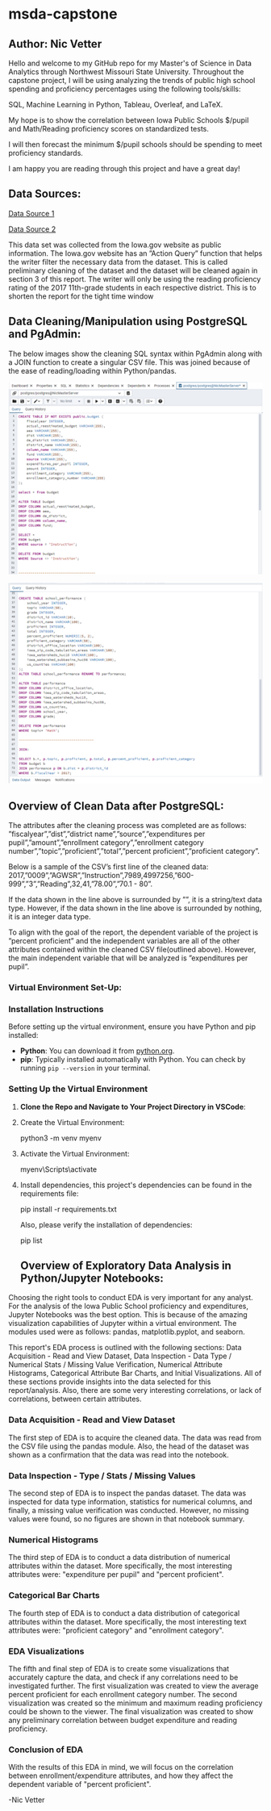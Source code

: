 # msda-capstone
## Author: Nic Vetter

Hello and welcome to my GitHub repo for my Master's of Science in Data Analytics through Northwest Missouri State University. 
Throughout the capstone project, I will be using analyzing the trends of public high school spending and proficiency percentages using the following tools/skills:

SQL, Machine Learning in Python, Tableau, Overleaf, and LaTeX. 

My hope is to show the correlation between Iowa Public Schools $/pupil and Math/Reading proficiency scores on standardized tests. 

I will then forecast the minimum $/pupil schools should be spending to meet proficiency standards. 

I am happy you are reading through this project and have a great day!

## Data Sources:
[Data Source 1](https://data.iowa.gov/Primary-Secondary-Ed/Math-And-Reading-Proficiency-in-Iowa-by-School-Yea/f3h8-mnxi/about_data)

[Data Source 2](https://data.iowa.gov/School-Finance/Iowa-School-District-Expenditures-by-Fiscal-Year/uutu-bzs3/about_data)

This data set was collected from the Iowa.gov website as public information. The Iowa.gov website
has an ”Action Query” function that helps the writer filter the necessary data from the dataset. This
is called preliminary cleaning of the dataset and the dataset will be cleaned again in section 3 of this
report. The writer will only be using the reading proficiency rating of the 2017 11th-grade students in
each respective district. This is to shorten the report for the tight time window

## Data Cleaning/Manipulation using PostgreSQL and PgAdmin:

The below images show the cleaning SQL syntax within PgAdmin along with a JOIN function to create a singular CSV file.
This was joined because of the ease of reading/loading within Python/pandas. 

![Alt Text](clean1.png)

![Alt Text](clean2.png)

## Overview of Clean Data after PostgreSQL:

The attributes after the cleaning process was completed are as follows:
”fiscalyear”,”dist”,”district name”,”source”,”expenditures per pupil”,”amount”,”enrollment category”,”enrollment
category number”,”topic”,”proficient”,”total”,”percent proficient”,”proficient category”.

Below is a sample of the CSV’s first line of the cleaned data:
2017,”0009”,”AGWSR”,”Instruction”,7989,4997256,”600-999”,”3”,”Reading”,32,41,”78.00”,”70.1 - 80”.

If the data shown in the line above is surrounded by ””, it is a string/text data type. However, if
the data shown in the line above is surrounded by nothing, it is an integer data type.

To align with the goal of the report, the dependent variable of the project is ”percent proficient” and
the independent variables are all of the other attributes contained within the cleaned CSV file(outlined
above). However, the main independent variable that will be analyzed is ”expenditures per pupil”.

### Virtual Environment Set-Up:

### Installation Instructions

Before setting up the virtual environment, ensure you have Python and pip installed:

- **Python**: You can download it from [python.org](https://www.python.org/downloads/).
- **pip**: Typically installed automatically with Python. You can check by running `pip --version` in your terminal.

### Setting Up the Virtual Environment

1. **Clone the Repo and Navigate to Your Project Directory in VSCode**:
   
2. Create the Virtual Environment:
   
   python3 -m venv myenv
   
3. Activate the Virtual Environment:
   
   myenv\Scripts\activate
   
4. Install dependencies, this project's dependencies can be found in the requirements file:

   pip install -r requirements.txt

   Also, please verify the installation of dependencies:
   
   pip list

   ## Overview of Exploratory Data Analysis in Python/Jupyter Notebooks:
Choosing the right tools to conduct EDA is very important for any analyst. For the analysis of the Iowa Public School proficiency and expenditures, Jupyter Notebooks was the best option. This is because of the amazing visualization capabilities of Jupyter within a virtual environment. The modules used were as follows: pandas, matplotlib.pyplot, and seaborn.

This report's EDA process is outlined with the following sections: Data Acquisition - Read and View Dataset, Data Inspection - Data Type / Numerical Stats / Missing Value Verification, Numerical Attribute Histograms, Categorical Attribute Bar Charts,  and Initial Visualizations. All of these sections provide insights into the data selected for this report/analysis. Also, there are some very interesting correlations, or lack of correlations, between certain attributes. 

### Data Acquisition - Read and View Dataset
The first step of EDA is to acquire the cleaned data. The data was read from the CSV file using the pandas module. Also, the head of the dataset was shown as a confirmation that the data was read into the notebook.

### Data Inspection - Type / Stats / Missing Values
The second step of EDA is to inspect the pandas dataset. The data was inspected for data type information, statistics for numerical columns, and finally, a missing value verification was conducted. However, no missing values were found, so no figures are shown in that notebook summary.

### Numerical Histograms
The third step of EDA is to conduct a data distribution of numerical attributes within the dataset. More specifically, the most interesting attributes were: "expenditure per pupil" and "percent proficient".

### Categorical Bar Charts
The fourth step of EDA is to conduct a data distribution of categorical attributes within the dataset. More specifically, the most interesting text attributes were: "proficient category" and "enrollment category".
   
### EDA Visualizations
The fifth and final step of EDA is to create some visualizations that accurately capture the data, and check if any correlations need to be investigated further. 
The first visualization was created to view the average percent proficient for each enrollment category number. 
The second visualization was created so the minimum and maximum reading proficiency could be shown to the viewer.
The final visualization was created to show any preliminary correlation between budget expenditure and reading proficiency.

### Conclusion of EDA
With the results of this EDA in mind, we will focus on the correlation between enrollment/expenditure attributes, and how they affect the dependent variable of "percent proficient".

-Nic Vetter
